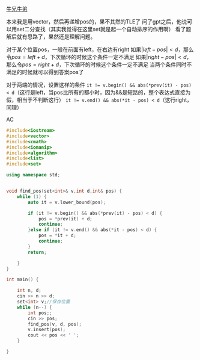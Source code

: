[牛兄牛弟](https://ac.nowcoder.com/acm/problem/21781)

本来我是用vector，然后再递增pos的，果不其然的TLE了
问了gpt之后，他说可以用set二分查找（其实我觉得在这里set就是起一个自动排序的作用啊）
看了题解后就有思路了，果然还是理解问题。

对于某个位置pos，一般在前面有left，在右边有right
如果$|left-pos|<d$，那么令$pos=left+d$，下次循环的时候这个条件一定不满足
如果$|right-pos|<d$，那么令$pos=right+d$，下次循环的时候这个条件一定不满足
当两个条件同时不满足的时候就可以得到答案pos了

对于两端的情况，设置这样的条件
`it != v.begin() && abs(*prev(it) - pos) < d`（这行是left，当pos比所有的都小时，因为&&是短路的，整个表达式直接为假，相当于不判断这行）
`it != v.end() && abs(*it - pos) < d`（这行right，同理）

AC
```c++
#include<iostream>
#include<vector>
#include<cmath>
#include<iomanip>
#include<algorithm>
#include<list>
#include<set>

using namespace std;


void find_pos(set<int>& v,int d,int& pos) {
	while (1) {
		auto it = v.lower_bound(pos);

		if (it != v.begin() && abs(*prev(it) - pos) < d) {
			pos = *prev(it) + d;
			continue;
		}else if (it != v.end() && abs(*it - pos) < d) {
			pos = *it + d;
			continue;
		}
		return;

	}
}

int main() {

	int n, d;
	cin >> n >> d;
	set<int> v;//保存位置
	while (n--) {
		int pos;;
		cin >> pos;
		find_pos(v, d, pos);
		v.insert(pos);
		cout << pos << ' ';
	}

}
```
